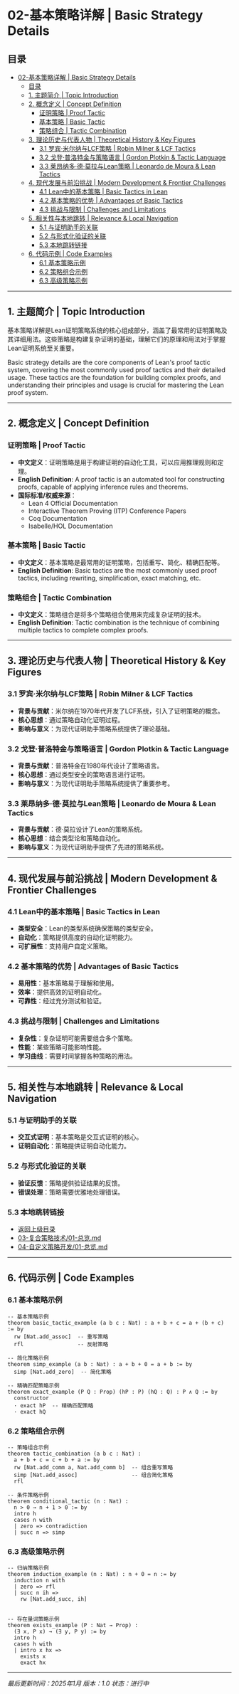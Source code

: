 # 02-基本策略详解 | Basic Strategy Details

## 目录

- [02-基本策略详解 | Basic Strategy Details](#02-基本策略详解--basic-strategy-details)
  - [目录](#目录)
  - [1. 主题简介 | Topic Introduction](#1-主题简介--topic-introduction)
  - [2. 概念定义 | Concept Definition](#2-概念定义--concept-definition)
    - [证明策略 | Proof Tactic](#证明策略--proof-tactic)
    - [基本策略 | Basic Tactic](#基本策略--basic-tactic)
    - [策略组合 | Tactic Combination](#策略组合--tactic-combination)
  - [3. 理论历史与代表人物 | Theoretical History \& Key Figures](#3-理论历史与代表人物--theoretical-history--key-figures)
    - [3.1 罗宾·米尔纳与LCF策略 | Robin Milner \& LCF Tactics](#31-罗宾米尔纳与lcf策略--robin-milner--lcf-tactics)
    - [3.2 戈登·普洛特金与策略语言 | Gordon Plotkin \& Tactic Language](#32-戈登普洛特金与策略语言--gordon-plotkin--tactic-language)
    - [3.3 莱昂纳多·德·莫拉与Lean策略 | Leonardo de Moura \& Lean Tactics](#33-莱昂纳多德莫拉与lean策略--leonardo-de-moura--lean-tactics)
  - [4. 现代发展与前沿挑战 | Modern Development \& Frontier Challenges](#4-现代发展与前沿挑战--modern-development--frontier-challenges)
    - [4.1 Lean中的基本策略 | Basic Tactics in Lean](#41-lean中的基本策略--basic-tactics-in-lean)
    - [4.2 基本策略的优势 | Advantages of Basic Tactics](#42-基本策略的优势--advantages-of-basic-tactics)
    - [4.3 挑战与限制 | Challenges and Limitations](#43-挑战与限制--challenges-and-limitations)
  - [5. 相关性与本地跳转 | Relevance \& Local Navigation](#5-相关性与本地跳转--relevance--local-navigation)
    - [5.1 与证明助手的关联](#51-与证明助手的关联)
    - [5.2 与形式化验证的关联](#52-与形式化验证的关联)
    - [5.3 本地跳转链接](#53-本地跳转链接)
  - [6. 代码示例 | Code Examples](#6-代码示例--code-examples)
    - [6.1 基本策略示例](#61-基本策略示例)
    - [6.2 策略组合示例](#62-策略组合示例)
    - [6.3 高级策略示例](#63-高级策略示例)

---

## 1. 主题简介 | Topic Introduction

基本策略详解是Lean证明策略系统的核心组成部分，涵盖了最常用的证明策略及其详细用法。这些策略是构建复杂证明的基础，理解它们的原理和用法对于掌握Lean证明系统至关重要。

Basic strategy details are the core components of Lean's proof tactic system, covering the most commonly used proof tactics and their detailed usage. These tactics are the foundation for building complex proofs, and understanding their principles and usage is crucial for mastering the Lean proof system.

---

## 2. 概念定义 | Concept Definition

### 证明策略 | Proof Tactic

- **中文定义**：证明策略是用于构建证明的自动化工具，可以应用推理规则和定理。
- **English Definition**: A proof tactic is an automated tool for constructing proofs, capable of applying inference rules and theorems.
- **国际标准/权威来源**：
  - Lean 4 Official Documentation
  - Interactive Theorem Proving (ITP) Conference Papers
  - Coq Documentation
  - Isabelle/HOL Documentation

### 基本策略 | Basic Tactic

- **中文定义**：基本策略是最常用的证明策略，包括重写、简化、精确匹配等。
- **English Definition**: Basic tactics are the most commonly used proof tactics, including rewriting, simplification, exact matching, etc.

### 策略组合 | Tactic Combination

- **中文定义**：策略组合是将多个策略组合使用来完成复杂证明的技术。
- **English Definition**: Tactic combination is the technique of combining multiple tactics to complete complex proofs.

---

## 3. 理论历史与代表人物 | Theoretical History & Key Figures

### 3.1 罗宾·米尔纳与LCF策略 | Robin Milner & LCF Tactics

- **背景与贡献**：米尔纳在1970年代开发了LCF系统，引入了证明策略的概念。
- **核心思想**：通过策略自动化证明过程。
- **影响与意义**：为现代证明助手策略系统提供了理论基础。

### 3.2 戈登·普洛特金与策略语言 | Gordon Plotkin & Tactic Language

- **背景与贡献**：普洛特金在1980年代设计了策略语言。
- **核心思想**：通过类型安全的策略语言进行证明。
- **影响与意义**：为现代证明助手策略系统提供了重要参考。

### 3.3 莱昂纳多·德·莫拉与Lean策略 | Leonardo de Moura & Lean Tactics

- **背景与贡献**：德·莫拉设计了Lean的策略系统。
- **核心思想**：结合类型论和策略自动化。
- **影响与意义**：为现代证明助手提供了先进的策略系统。

---

## 4. 现代发展与前沿挑战 | Modern Development & Frontier Challenges

### 4.1 Lean中的基本策略 | Basic Tactics in Lean

- **类型安全**：Lean的类型系统确保策略的类型安全。
- **自动化**：策略提供高度的自动化证明能力。
- **可扩展性**：支持用户自定义策略。

### 4.2 基本策略的优势 | Advantages of Basic Tactics

- **易用性**：基本策略易于理解和使用。
- **效率**：提供高效的证明自动化。
- **可靠性**：经过充分测试和验证。

### 4.3 挑战与限制 | Challenges and Limitations

- **复杂性**：复杂证明可能需要组合多个策略。
- **性能**：某些策略可能影响性能。
- **学习曲线**：需要时间掌握各种策略的用法。

---

## 5. 相关性与本地跳转 | Relevance & Local Navigation

### 5.1 与证明助手的关联

- **交互式证明**：基本策略是交互式证明的核心。
- **证明自动化**：策略提供证明自动化能力。

### 5.2 与形式化验证的关联

- **验证反馈**：策略提供验证结果的反馈。
- **错误处理**：策略需要优雅地处理错误。

### 5.3 本地跳转链接

- [返回上级目录](../01-总览.md)
- [03-复合策略技术/01-总览.md](03-复合策略技术/01-总览.md)
- [04-自定义策略开发/01-总览.md](04-自定义策略开发/01-总览.md)

---

## 6. 代码示例 | Code Examples

### 6.1 基本策略示例

```lean
-- 基本策略示例
theorem basic_tactic_example (a b c : Nat) : a + b + c = a + (b + c) := by
  rw [Nat.add_assoc]  -- 重写策略
  rfl                 -- 反射策略

-- 简化策略示例
theorem simp_example (a b : Nat) : a + b + 0 = a + b := by
  simp [Nat.add_zero]  -- 简化策略

-- 精确匹配策略示例
theorem exact_example (P Q : Prop) (hP : P) (hQ : Q) : P ∧ Q := by
  constructor
  · exact hP  -- 精确匹配策略
  · exact hQ
```

### 6.2 策略组合示例

```lean
-- 策略组合示例
theorem tactic_combination (a b c : Nat) : 
  a + b + c = c + b + a := by
  rw [Nat.add_comm a, Nat.add_comm b]  -- 组合重写策略
  simp [Nat.add_assoc]                 -- 组合简化策略
  rfl

-- 条件策略示例
theorem conditional_tactic (n : Nat) : 
  n > 0 → n + 1 > 0 := by
  intro h
  cases n with
  | zero => contradiction
  | succ n => simp
```

### 6.3 高级策略示例

```lean
-- 归纳策略示例
theorem induction_example (n : Nat) : n + 0 = n := by
  induction n with
  | zero => rfl
  | succ n ih => 
    rw [Nat.add_succ, ih]


-- 存在量词策略示例
theorem exists_example (P : Nat → Prop) : 
  (∃ x, P x) → (∃ y, P y) := by
  intro h
  cases h with
  | intro x hx => 
    exists x
    exact hx
```

---

*最后更新时间：2025年1月*
*版本：1.0*
*状态：进行中*
